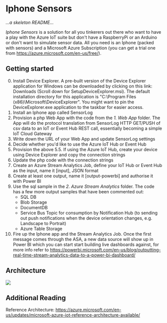# Iphone Sensors

*...a skeleton README...*

*Iphone Sensors* is a solution for all you tinkerers out there who want to have a play with the Azure IoT suite but don't have a RaspberryPi or an Arduino or don't want to simulate sensor data. All you need is an Iphone (packed with sensors) and a Microsoft Azure Subscription (you can get a trial one from https://azure.microsoft.com/en-us/free/). 

## Getting started
0. Install Device Explorer. A pre-built version of the Device Explorer application for Windows can be downloaded by clicking on this link: Downloads (Scroll down for SetupDeviceExplorer.msi). The default installation directory for this application is "C:\Program Files (x86)\Microsoft\DeviceExplorer". You might want to pin the DeviceExplorer.exe application to the taskbar for easier access.
1. Install an Iphone app called SensorLog
2. Provision a php Web App with the code from the *1. Web App* folder. The App will do the protocol translation from SensorLog HTTP GET/PUSH of csv data to an IoT or Event Hub REST call, essentially becoming a simple IoT Cloud Gateway
3. Write down the URL of your Web App and update SensorLog settings
4. Decide whether you'd like to use the Azure IoT Hub or Event Hub
5. Provision the above
5.5. If using the Azure IoT Hub, create your device using Device Explorer and copy the connection strings
6. Update the php code with the connection strings
7. Create an Azure Stream Analytics Job, define your IoT Hub or Event Hub as the input, name it [input], JSON format
8. Create at least one output, name it [output-powerbi] and authorise it with Power BI
9. Use the sql sample in the *2. Azure Stream Analytics* folder. The code has a few more output samples that have been commented out:
	- SQL DB
	- Blob Storage
	- DocumentDB
	- Service Bus Topic for consumption by Notification Hub (to sending out push notifications when the device orientation changes, e.g. Landscape to Portrait)
	- Azure Table Storage
10. Fire up the Iphone app and the Stream Analytics Job. Once the first message comes through the ASA, a new data source will show up in Power BI which you can start start building live dashboards against, for more info refer to https://powerbi.microsoft.com/en-us/blog/outputting-real-time-stream-analytics-data-to-a-power-bi-dashboard/

## Architecture
<img src="https://raw.githubusercontent.com/iizotov/Iphone-sensors/architecture.png">

## Additional Reading
Reference Architecture: https://azure.microsoft.com/en-us/updates/microsoft-azure-iot-reference-architecture-available/